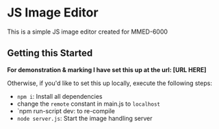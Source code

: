 # JS Image Editor

This is a simple JS image editor created for MMED-6000

## Getting this Started

**For demonstration & marking I have set this up at the url: [URL HERE]**

Otherwise, if you'd like to set this up locally, execute the following steps:

- `npm i`: Install all dependencies
- change the `remote` constant in main.js to `localhost`
- `npm run-script dev: to re-compile
- `node server.js`: Start the image handling server
